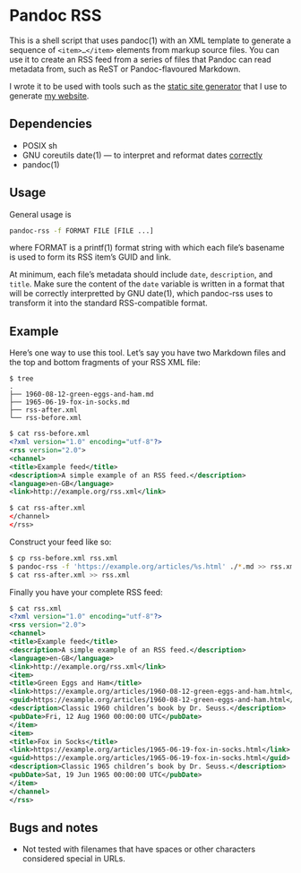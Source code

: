 # Pandoc RSS

This is a shell script that uses pandoc(1) with an XML template to
generate a sequence of `<item>…</item>` elements from markup source
files. You can use it to create an RSS feed from a series of files that
Pandoc can read metadata from, such as ReST or Pandoc-flavoured
Markdown.

I wrote it to be used with tools such as the [static site
generator](https://github.com/chambln/red/) that I use to generate [my
website](https://cosine.blue/).

## Dependencies

  - POSIX sh
  - GNU coreutils date(1) — to interpret and reformat dates
    [correctly](https://www.rssboard.org/rss-profile#data-types-datetime)
  - pandoc(1)

## Usage

General usage is

``` bash
pandoc-rss -f FORMAT FILE [FILE ...]
```

where FORMAT is a printf(1) format string with which each file’s
basename is used to form its RSS item’s GUID and link.

At minimum, each file’s metadata should include `date`, `description`,
and `title`. Make sure the content of the `date` variable is written in
a format that will be correctly interpretted by GNU date(1), which
pandoc-rss uses to transform it into the standard RSS-compatible format.

## Example

Here’s one way to use this tool. Let’s say you have two Markdown files
and the top and bottom fragments of your RSS XML file:

    $ tree
    .
    ├── 1960-08-12-green-eggs-and-ham.md
    ├── 1965-06-19-fox-in-socks.md
    ├── rss-after.xml
    └── rss-before.xml

```xml
$ cat rss-before.xml
<?xml version="1.0" encoding="utf-8"?>
<rss version="2.0">
<channel>
<title>Example feed</title>
<description>A simple example of an RSS feed.</description>
<language>en-GB</language>
<link>http://example.org/rss.xml</link>
```

```xml
$ cat rss-after.xml
</channel>
</rss>
```

Construct your feed like so:

```sh
$ cp rss-before.xml rss.xml
$ pandoc-rss -f 'https://example.org/articles/%s.html' ./*.md >> rss.xml
$ cat rss-after.xml >> rss.xml
```

Finally you have your complete RSS feed:

```xml
$ cat rss.xml
<?xml version="1.0" encoding="utf-8"?>
<rss version="2.0">
<channel>
<title>Example feed</title>
<description>A simple example of an RSS feed.</description>
<language>en-GB</language>
<link>http://example.org/rss.xml</link>
<item>
<title>Green Eggs and Ham</title>
<link>https://example.org/articles/1960-08-12-green-eggs-and-ham.html</link>
<guid>https://example.org/articles/1960-08-12-green-eggs-and-ham.html</guid>
<description>Classic 1960 children’s book by Dr. Seuss.</description>
<pubDate>Fri, 12 Aug 1960 00:00:00 UTC</pubDate>
</item>
<item>
<title>Fox in Socks</title>
<link>https://example.org/articles/1965-06-19-fox-in-socks.html</link>
<guid>https://example.org/articles/1965-06-19-fox-in-socks.html</guid>
<description>Classic 1965 children’s book by Dr. Seuss.</description>
<pubDate>Sat, 19 Jun 1965 00:00:00 UTC</pubDate>
</item>
</channel>
</rss>
```

## Bugs and notes

  - Not tested with filenames that have spaces or other characters
    considered special in URLs.
